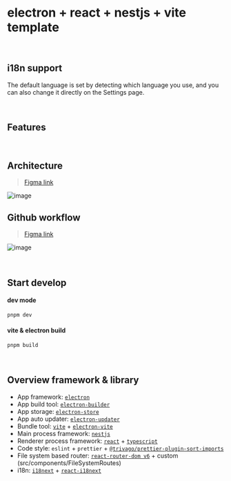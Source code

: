 # electron + react + nestjs + vite template

<br/>

## i18n support

The default language is set by detecting which language you use, and you can also change it directly on the Settings page.

<br/>

## Features

<br/>

## Architecture

> [Figma link](https://www.figma.com/board/BGt9EJBWBnjcPCvKgEeES3/electron-nestjs-react-vite-template?node-id=304-58&t=NB3gHvd2vgOlaHfb-1)

![image](https://github.com/2skydev/electron-nestjs-react-vite-template/assets/43225384/ac40caf1-9840-480f-8352-be3e573226f0)

## Github workflow

> [Figma link](https://www.figma.com/file/qJrFt4YVAZX5UdbeKLx6xA/LADA?type=whiteboard&t=oozV2tgJvZuRd6S4-1)

![image](https://github.com/2skydev/electron-nestjs-react-vite-template/assets/43225384/aa9301fe-a6d9-4075-b5bc-4126dbc03e1a)

<br/>

## Start develop

#### dev mode

```bash
pnpm dev
```

#### vite & electron build

```bash
pnpm build
```

<br/>

## Overview framework & library

- App framework: [`electron`](https://www.electronjs.org/)
- App build tool: [`electron-builder`](https://www.electron.build/)
- App storage: [`electron-store`](https://github.com/sindresorhus/electron-store)
- App auto updater: [`electron-updater`](https://www.electron.build/auto-update)
- Bundle tool: [`vite`](https://vitejs.dev/) + [`electron-vite`](https://electron-vite.org/)
- Main process framework: [`nestjs`](https://nestjs.com/)
- Renderer process framework: [`react`](https://react.dev/) + [`typescript`](https://www.typescriptlang.org/)
- Code style: `eslint` + `prettier` + [`@trivago/prettier-plugin-sort-imports`](https://github.com/trivago/prettier-plugin-sort-imports)
- File system based router: [`react-router-dom v6`](https://reactrouter.com/docs/en/v6) + custom (src/components/FileSystemRoutes)
- i18n: [`i18next`](https://www.i18next.com/) + [`react-i18next`](https://react.i18next.com/)
